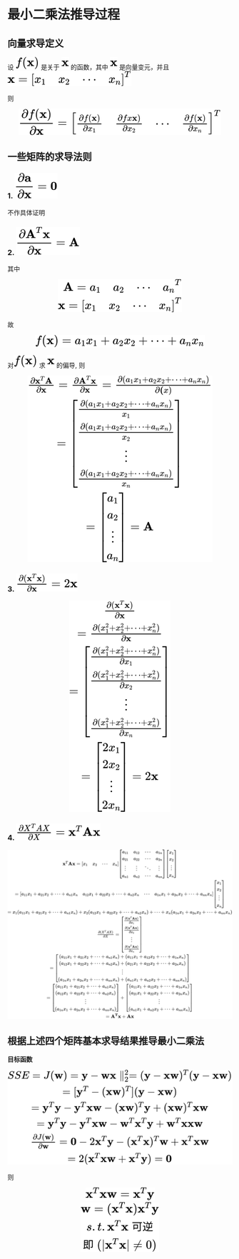 # 最小二乘法推导过程
## 向量求导定义
设 <img src="./images/fx.svg" alt="公式"> 是关于 <img src="./images/x.svg" alt="公式"> 的函数，其中 <img src="./images/x.svg" alt="公式"> 是向量变元，并且
<img src="./images/x_.svg" alt="公式">

则
<div align="center">
    <img src="./images/deltafx.svg" alt="公式">
</div>

## 一些矩阵的求导法则
### 1. <img src="./images/deltaconst.svg" alt="公式">
不作具体证明

### 2. <img src="./images/deltaax.svg" alt="公式">
其中 
<div align="center">
    <img src="./images/A_x.svg" alt="公式">
</div>

故  
  
<div align="center">
    <img src="./images/fx=.svg" alt="公式">
</div>

对<img src="./images/fx.svg" alt="公式"> 求 <img src="./images/x.svg" alt="公式"> 的偏导, 则  

<div align="center">
    <img src="./images/deltaaxx1.svg" alt="公式">
</div>



### 3. <img src="./images/deltaxx.svg" alt="公式">
<div align="center">
    <img src="./images/deltaxx1.svg" alt="公式">
</div>

### 4. <img src="./images/deltaxax.svg" alt="公式">
<div align="center">
    <img src="./images/deltaxax1.svg" alt="公式">
</div>

## 根据上述四个矩阵基本求导结果推导最小二乘法
**目标函数** 
<div align="center">
    <img src="./images/sse.svg" alt="公式">
</div>

则

<div align="center">
    <img src="./images/xxw=xy.svg" alt="公式">
</div>

<div align="center">
    <img src="./images/xx.svg" alt="公式">
</div>

